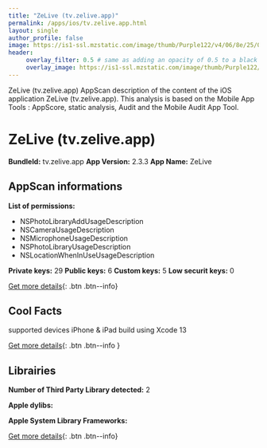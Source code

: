 ```yaml
---
title: "ZeLive (tv.zelive.app)"
permalink: /apps/ios/tv.zelive.app.html
layout: single
author_profile: false
image: https://is1-ssl.mzstatic.com/image/thumb/Purple122/v4/06/8e/25/068e25d2-7e3f-811b-d857-8faab0f29115/AppIcon-0-0-1x_U007emarketing-0-0-0-7-0-0-sRGB-0-0-0-GLES2_U002c0-512MB-85-220-0-0.png/512x512bb.jpg
header: 
     overlay_filter: 0.5 # same as adding an opacity of 0.5 to a black background
     overlay_image: https://is1-ssl.mzstatic.com/image/thumb/Purple122/v4/06/8e/25/068e25d2-7e3f-811b-d857-8faab0f29115/AppIcon-0-0-1x_U007emarketing-0-0-0-7-0-0-sRGB-0-0-0-GLES2_U002c0-512MB-85-220-0-0.png/512x512bb.jpg
---
```

ZeLive (tv.zelive.app) AppScan description of the content of the iOS application ZeLive (tv.zelive.app). This analysis is based on the Mobile App Tools : AppScore, static analysis, Audit and the Mobile Audit App Tool.

# ZeLive (tv.zelive.app)

**BundleId:** tv.zelive.app
**App Version:** 2.3.3
**App Name:** ZeLive


## AppScan informations 

**List of permissions:** 
- NSPhotoLibraryAddUsageDescription
- NSCameraUsageDescription
- NSMicrophoneUsageDescription
- NSPhotoLibraryUsageDescription
- NSLocationWhenInUseUsageDescription
  
  
**Private keys:** 29
**Public keys:** 6
**Custom keys:** 5
**Low securit keys:** 0
  
[Get more details](/pricing.html){: .btn .btn--info}

## Cool Facts

supported devices iPhone & iPad
build using Xcode 13
  
[Get more details](/pricing.html){: .btn .btn--info }

## Librairies 
**Number of Third Party Library detected:** 2


**Apple dylibs:**


**Apple System Library Frameworks:**


  
[Get more details](/pricing.html){: .btn .btn--info}

